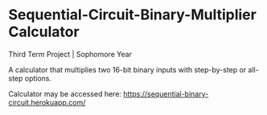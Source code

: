 # Sequential-Circuit-Binary-Multiplier Calculator

Third Term Project | Sophomore Year

A calculator that multiplies two 16-bit binary inputs with step-by-step or all-step options.

Calculator may be accessed here: https://sequential-binary-circuit.herokuapp.com/
